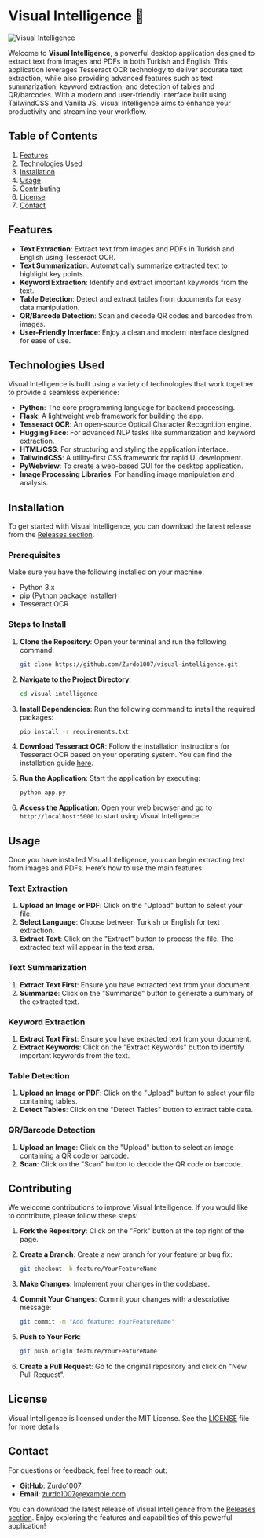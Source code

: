 # Visual Intelligence 🌟

![Visual Intelligence](https://img.shields.io/badge/Download%20Latest%20Release-blue?style=for-the-badge&logo=github)

Welcome to **Visual Intelligence**, a powerful desktop application designed to extract text from images and PDFs in both Turkish and English. This application leverages Tesseract OCR technology to deliver accurate text extraction, while also providing advanced features such as text summarization, keyword extraction, and detection of tables and QR/barcodes. With a modern and user-friendly interface built using TailwindCSS and Vanilla JS, Visual Intelligence aims to enhance your productivity and streamline your workflow.

## Table of Contents

1. [Features](#features)
2. [Technologies Used](#technologies-used)
3. [Installation](#installation)
4. [Usage](#usage)
5. [Contributing](#contributing)
6. [License](#license)
7. [Contact](#contact)

## Features

- **Text Extraction**: Extract text from images and PDFs in Turkish and English using Tesseract OCR.
- **Text Summarization**: Automatically summarize extracted text to highlight key points.
- **Keyword Extraction**: Identify and extract important keywords from the text.
- **Table Detection**: Detect and extract tables from documents for easy data manipulation.
- **QR/Barcode Detection**: Scan and decode QR codes and barcodes from images.
- **User-Friendly Interface**: Enjoy a clean and modern interface designed for ease of use.

## Technologies Used

Visual Intelligence is built using a variety of technologies that work together to provide a seamless experience:

- **Python**: The core programming language for backend processing.
- **Flask**: A lightweight web framework for building the app.
- **Tesseract OCR**: An open-source Optical Character Recognition engine.
- **Hugging Face**: For advanced NLP tasks like summarization and keyword extraction.
- **HTML/CSS**: For structuring and styling the application interface.
- **TailwindCSS**: A utility-first CSS framework for rapid UI development.
- **PyWebview**: To create a web-based GUI for the desktop application.
- **Image Processing Libraries**: For handling image manipulation and analysis.

## Installation

To get started with Visual Intelligence, you can download the latest release from the [Releases section](https://github.com/Zurdo1007/visual-intelligence/releases). 

### Prerequisites

Make sure you have the following installed on your machine:

- Python 3.x
- pip (Python package installer)
- Tesseract OCR

### Steps to Install

1. **Clone the Repository**: Open your terminal and run the following command:

   ```bash
   git clone https://github.com/Zurdo1007/visual-intelligence.git
   ```

2. **Navigate to the Project Directory**:

   ```bash
   cd visual-intelligence
   ```

3. **Install Dependencies**: Run the following command to install the required packages:

   ```bash
   pip install -r requirements.txt
   ```

4. **Download Tesseract OCR**: Follow the installation instructions for Tesseract OCR based on your operating system. You can find the installation guide [here](https://github.com/tesseract-ocr/tesseract).

5. **Run the Application**: Start the application by executing:

   ```bash
   python app.py
   ```

6. **Access the Application**: Open your web browser and go to `http://localhost:5000` to start using Visual Intelligence.

## Usage

Once you have installed Visual Intelligence, you can begin extracting text from images and PDFs. Here’s how to use the main features:

### Text Extraction

1. **Upload an Image or PDF**: Click on the "Upload" button to select your file.
2. **Select Language**: Choose between Turkish or English for text extraction.
3. **Extract Text**: Click on the "Extract" button to process the file. The extracted text will appear in the text area.

### Text Summarization

1. **Extract Text First**: Ensure you have extracted text from your document.
2. **Summarize**: Click on the "Summarize" button to generate a summary of the extracted text.

### Keyword Extraction

1. **Extract Text First**: Ensure you have extracted text from your document.
2. **Extract Keywords**: Click on the "Extract Keywords" button to identify important keywords from the text.

### Table Detection

1. **Upload an Image or PDF**: Click on the "Upload" button to select your file containing tables.
2. **Detect Tables**: Click on the "Detect Tables" button to extract table data.

### QR/Barcode Detection

1. **Upload an Image**: Click on the "Upload" button to select an image containing a QR code or barcode.
2. **Scan**: Click on the "Scan" button to decode the QR code or barcode.

## Contributing

We welcome contributions to improve Visual Intelligence. If you would like to contribute, please follow these steps:

1. **Fork the Repository**: Click on the "Fork" button at the top right of the page.
2. **Create a Branch**: Create a new branch for your feature or bug fix:

   ```bash
   git checkout -b feature/YourFeatureName
   ```

3. **Make Changes**: Implement your changes in the codebase.
4. **Commit Your Changes**: Commit your changes with a descriptive message:

   ```bash
   git commit -m "Add feature: YourFeatureName"
   ```

5. **Push to Your Fork**:

   ```bash
   git push origin feature/YourFeatureName
   ```

6. **Create a Pull Request**: Go to the original repository and click on "New Pull Request".

## License

Visual Intelligence is licensed under the MIT License. See the [LICENSE](LICENSE) file for more details.

## Contact

For questions or feedback, feel free to reach out:

- **GitHub**: [Zurdo1007](https://github.com/Zurdo1007)
- **Email**: zurdo1007@example.com

You can download the latest release of Visual Intelligence from the [Releases section](https://github.com/Zurdo1007/visual-intelligence/releases). Enjoy exploring the features and capabilities of this powerful application!
